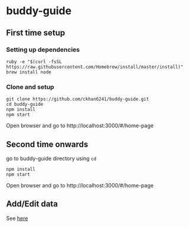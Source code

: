 # buddy-guide

## First time setup
### Setting up dependencies
```
ruby -e "$(curl -fsSL https://raw.githubusercontent.com/Homebrew/install/master/install)"
brew install node
```
### Clone and setup
```
git clone https://github.com/ckhan6241/buddy-guide.git
cd buddy-guide 
npm install 
npm start 
```
Open browser and go to http://localhost:3000/#/home-page

## Second time onwards
go to buddy-guide directory using `cd`
```
npm install
npm start
```
Open browser and go to http://localhost:3000/#/home-page

## Add/Edit data
See [here](https://github.com/ckhan6241/buddy-guide/blob/master/app/mockData/datas.js)
